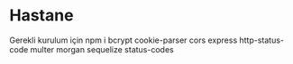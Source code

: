 # Hastane
Gerekli kurulum  için 
npm i  bcrypt cookie-parser cors express http-status-code  multer morgan sequelize status-codes
